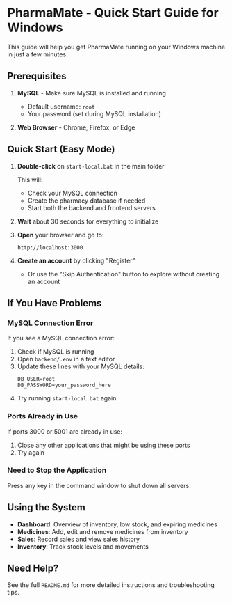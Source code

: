 # PharmaMate - Quick Start Guide for Windows

This guide will help you get PharmaMate running on your Windows machine in just a few minutes.

## Prerequisites

1. **MySQL** - Make sure MySQL is installed and running

   - Default username: `root`
   - Your password (set during MySQL installation)

2. **Web Browser** - Chrome, Firefox, or Edge

## Quick Start (Easy Mode)

1. **Double-click** on `start-local.bat` in the main folder

   This will:

   - Check your MySQL connection
   - Create the pharmacy database if needed
   - Start both the backend and frontend servers

2. **Wait** about 30 seconds for everything to initialize

3. **Open** your browser and go to:

   ```
   http://localhost:3000
   ```

4. **Create an account** by clicking "Register"
   - Or use the "Skip Authentication" button to explore without creating an account

## If You Have Problems

### MySQL Connection Error

If you see a MySQL connection error:

1. Check if MySQL is running
2. Open `backend/.env` in a text editor
3. Update these lines with your MySQL details:
   ```
   DB_USER=root
   DB_PASSWORD=your_password_here
   ```
4. Try running `start-local.bat` again

### Ports Already in Use

If ports 3000 or 5001 are already in use:

1. Close any other applications that might be using these ports
2. Try again

### Need to Stop the Application

Press any key in the command window to shut down all servers.

## Using the System

- **Dashboard**: Overview of inventory, low stock, and expiring medicines
- **Medicines**: Add, edit and remove medicines from inventory
- **Sales**: Record sales and view sales history
- **Inventory**: Track stock levels and movements

## Need Help?

See the full `README.md` for more detailed instructions and troubleshooting tips.
